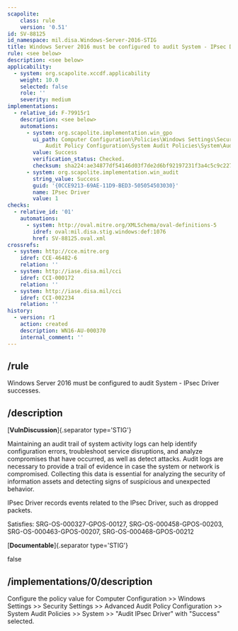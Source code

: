 ```yaml
---
scapolite:
    class: rule
    version: '0.51'
id: SV-88125
id_namespace: mil.disa.Windows-Server-2016-STIG
title: Windows Server 2016 must be configured to audit System - IPsec Driver successes.
rule: <see below>
description: <see below>
applicability:
  - system: org.scapolite.xccdf.applicability
    weight: 10.0
    selected: false
    role: ''
    severity: medium
implementations:
  - relative_id: F-79915r1
    description: <see below>
    automations:
      - system: org.scapolite.implementation.win_gpo
        ui_path: Computer Configuration\Policies\Windows Settings\Security Settings\Advanced
            Audit Policy Configuration\System Audit Policies\System\Audit IPsec Driver
        value: Success
        verification_status: Checked.
        checksum: sha224:ae34877df54146d03f7de2d6bf92197231f3a4c5c9c2270bf606402e
      - system: org.scapolite.implementation.win_audit
        string_value: Success
        guid: '{0CCE9213-69AE-11D9-BED3-505054503030}'
        name: IPsec Driver
        value: 1
checks:
  - relative_id: '01'
    automations:
      - system: http://oval.mitre.org/XMLSchema/oval-definitions-5
        idref: oval:mil.disa.stig.windows:def:1076
        href: SV-88125.oval.xml
crossrefs:
  - system: http://cce.mitre.org
    idref: CCE-46482-6
    relation: ''
  - system: http://iase.disa.mil/cci
    idref: CCI-000172
    relation: ''
  - system: http://iase.disa.mil/cci
    idref: CCI-002234
    relation: ''
history:
  - version: r1
    action: created
    description: WN16-AU-000370
    internal_comment: ''
---
```



## /rule

Windows Server 2016 must be configured to audit System - IPsec Driver successes.

## /description

[**VulnDiscussion**]{.separator type='STIG'}

Maintaining an audit trail of system activity logs can help identify configuration errors, troubleshoot service disruptions, and analyze compromises that have occurred, as well as detect attacks. Audit logs are necessary to provide a trail of evidence in case the system or network is compromised. Collecting this data is essential for analyzing the security of information assets and detecting signs of suspicious and unexpected behavior.

IPsec Driver records events related to the IPsec Driver, such as dropped packets.

Satisfies: SRG-OS-000327-GPOS-00127, SRG-OS-000458-GPOS-00203, SRG-OS-000463-GPOS-00207, SRG-OS-000468-GPOS-00212

[**Documentable**]{.separator type='STIG'}

false

## /implementations/0/description

Configure the policy value for Computer Configuration >> Windows Settings >> Security Settings >> Advanced Audit Policy Configuration >> System Audit Policies >> System >> "Audit IPsec Driver" with "Success" selected.
